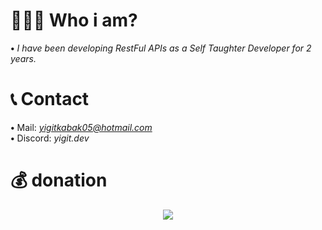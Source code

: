 # 🦹🏻‍♂️ Who i am?
**•** *I have been developing RestFul APIs as a Self Taughter Developer for 2 years.*

# 📞 Contact
**•** Mail: *yigitkabak05@hotmail.com*
<br>
**•** Discord: *yigit.dev*

# 💰 donation 
 <p align="center">
 <a href="https://www.buymeacoffee.com/yigitkabak">
 <img src="https://img.buymeacoffee.com/button-api/?text=Buymeacoffee&emoji=&slug=codetilki&button_colour=FFDD00&font_colour=000000&font_family=Comic&outline_colour=000000&coffee_colour=ffffff">
 </a>
 </p>
